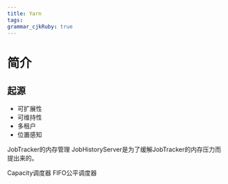 ```yaml
---
title: Yarn
tags: 
grammar_cjkRuby: true
---
```

# 简介

## 起源

- 可扩展性
- 可维持性
- 多租户
- 位置感知


JobTracker的内存管理
JobHistoryServer是为了缓解JobTracker的内存压力而提出来的。


Capacity调度器
FIFO公平调度器
